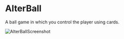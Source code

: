 # AlterBall
A ball game in which you control the player using cards.

![AlterBallScreenshot](https://raw.githubusercontent.com/shia5347/AlterBall/main/image.png)
